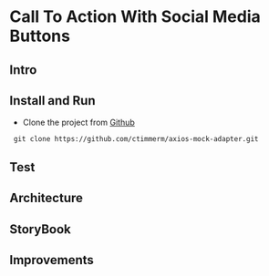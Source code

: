 # Call To Action With Social Media Buttons

## Intro

## Install and Run

- Clone the project from [Github](https://github.com/ctimmerm/axios-mock-adapter)

```console
 git clone https://github.com/ctimmerm/axios-mock-adapter.git
```

## Test

## Architecture

## StoryBook

## Improvements

##
